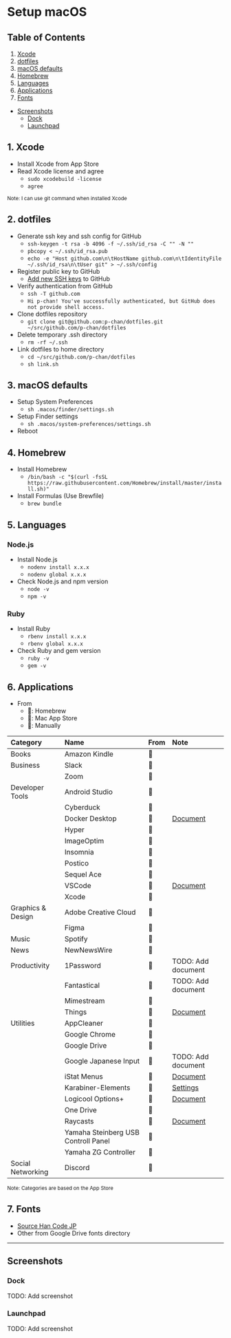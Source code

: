 # Setup macOS

## Table of Contents

1. [Xcode](#1-xcode)
2. [dotfiles](#2-dotfiles)
3. [macOS defaults](#3-macos-defaults)
4. [Homebrew](#4-homebrew)
5. [Languages](#5-languages)
6. [Applications](#6-applications)
7. [Fonts](#7-fonts)

- [Screenshots](#screenshots)
  - [Dock](#dock)
  - [Launchpad](#launchpad)

## 1. Xcode

- Install Xcode from App Store
- Read Xcode license and agree
  - `sudo xcodebuild -license`
  - `agree`

<small>Note: I can use git command when installed Xcode</small>

## 2. dotfiles

- Generate ssh key and ssh config for GitHub
  - `ssh-keygen -t rsa -b 4096 -f ~/.ssh/id_rsa -C "" -N ""`
  - `pbcopy < ~/.ssh/id_rsa.pub`
  - `echo -e "Host github.com\n\tHostName github.com\n\tIdentityFile ~/.ssh/id_rsa\n\tUser git" > ~/.ssh/config`
- Register public key to GitHub
  - [Add new SSH keys](https://github.com/settings/ssh/new) to GitHub
- Verify authentication from GitHub
  - `ssh -T github.com`
  - `Hi p-chan! You've successfully authenticated, but GitHub does not provide shell access.`
- Clone dotfiles repository
  - `git clone git@github.com:p-chan/dotfiles.git ~/src/github.com/p-chan/dotfiles`
- Delete temporary .ssh directory
  - `rm -rf ~/.ssh`
- Link dotfiles to home directory
  - `cd ~/src/github.com/p-chan/dotfiles`
  - `sh link.sh`

## 3. macOS defaults

- Setup System Preferences
  - `sh .macos/finder/settings.sh`
- Setup Finder settings
  - `sh .macos/system-preferences/settings.sh`
- Reboot

## 4. Homebrew

- Install Homebrew
  - `/bin/bash -c "$(curl -fsSL https://raw.githubusercontent.com/Homebrew/install/master/install.sh)"`
- Install Formulas (Use Brewfile)
  - `brew bundle`

## 5. Languages

### Node.js

- Install Node.js
  - `nodenv install x.x.x`
  - `nodenv global x.x.x`
- Check Node.js and npm version
  - `node -v`
  - `npm -v`

### Ruby

- Install Ruby
  - `rbenv install x.x.x`
  - `rbenv global x.x.x`
- Check Ruby and gem version
  - `ruby -v`
  - `gem -v`

## 6. Applications

- From
  - :beer:: Homebrew
  - :apple:: Mac App Store
  - :wave:: Manually

| Category          | Name                                | From    | Note                                            |
| :---------------- | :---------------------------------- | :------ | :---------------------------------------------- |
| Books             | Amazon Kindle                       | :apple: |                                                 |
| Business          | Slack                               | :beer:  |                                                 |
|                   | Zoom                                | :beer:  |                                                 |
| Developer Tools   | Android Studio                      | :beer:  |                                                 |
|                   | Cyberduck                           | :beer:  |                                                 |
|                   | Docker Desktop                      | :beer:  | [Document](./docker-desktop/README.md)          |
|                   | Hyper                               | :beer:  |                                                 |
|                   | ImageOptim                          | :beer:  |                                                 |
|                   | Insomnia                            | :beer:  |                                                 |
|                   | Postico                             | :beer:  |                                                 |
|                   | Sequel Ace                          | :beer:  |                                                 |
|                   | VSCode                              | :beer:  | [Document](./vscode/README.md)                  |
|                   | Xcode                               | :apple: |                                                 |
| Graphics & Design | Adobe Creative Cloud                | :beer:  |                                                 |
|                   | Figma                               | :beer:  |                                                 |
| Music             | Spotify                             | :beer:  |                                                 |
| News              | NewNewsWire                         | :beer:  |                                                 |
| Productivity      | 1Password                           | :beer:  | TODO: Add document                              |
|                   | Fantastical                         | :beer:  | TODO: Add document                              |
|                   | Mimestream                          | :beer:  |                                                 |
|                   | Things                              | :apple: | [Document](./things/README.md)                  |
| Utilities         | AppCleaner                          | :beer:  |                                                 |
|                   | Google Chrome                       | :beer:  |                                                 |
|                   | Google Drive                        | :beer:  |                                                 |
|                   | Google Japanese Input               | :beer:  | TODO: Add document                              |
|                   | iStat Menus                         | :beer:  | [Document](./istat-menus/README.md)             |
|                   | Karabiner-Elements                  | :beer:  | [Settings](../.config/karabiner/karabiner.json) |
|                   | Logicool Options+                   | :beer:  | [Document](./logicool-options-plus/README.md)   |
|                   | One Drive                           | :beer:  |                                                 |
|                   | Raycasts                            | :beer:  | [Document](./raycast/README.md)                 |
|                   | Yamaha Steinberg USB Controll Panel | :wave:  |                                                 |
|                   | Yamaha ZG Controller                | :wave:  |                                                 |
| Social Networking | Discord                             | :beer:  |                                                 |

<small>Note: Categories are based on the App Store</small>

## 7. Fonts

- [Source Han Code JP](https://github.com/adobe-fonts/source-han-code-jp)
- Other from Google Drive fonts directory

---

## Screenshots

### Dock

TODO: Add screenshot

### Launchpad

TODO: Add screenshot
